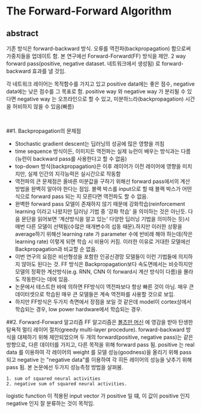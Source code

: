 The Forward-Forward Algorithm
=============

## abstract
기존 방식은 forward-backward 방식. 오류를 역전파(backpropagation) 함으로써 가중치들을 업데이트 함. 본 연구에선 Forward-Forward(FF) 
방식을 제안. 2 way forward pass(positive, negative dataset. 네트워크에서 생성됨) 로 forward-backward 효과를 낼 것임.  

각 네트워크 레이어는 목적함수를 가지고 있고 positive data에는 좋은 점수, negative data에는 낮은 점수를 그 목표로 함. 
positive way 와 negative way 가 분리될 수 있다면 negative way 는 오프라인으로 할 수 있고, 미분하느라(backpropagation) 
시간을 허비하지 않을 수 있음(빠름) <br>

<br>

##1. Backpropagation의 문제점
* Stochastic gradient descent는 딥러닝의 성공에 많은 영향을 끼침
* time sequence 방식이든, 이미지든 역전파는 실제 뉴런이 배우는 방식과는 다름(뉴런이 backward pass를 사용한다고 할 수 없음)
* top-down 방식(backpropagation)은 이후 레이어가 이전 레이어에 영향을 미치지만, 실제 인간의 지각능력은 실시간으로 작동함
* 역전파의 큰 문제점은 올바른 미분값을 구하기 위해선 forward pass에서의 계산 방법을 완벽히 알아야 한다는 점임.
  블랙 박스를 input으로 할 때 블랙 박스가 어떤식으로 forward pass 되는 지 모른다면 역전파도 할 수 없음.
* 완벽한 forward pass 모델이 존재하지 않기 때문에 강화학습(reinforcement learning 이라고 나왔지만 딥러닝 기법 중 '강화 학습' 
  을 의미하는 것은 아닌듯. 다음 문단을 읽어보면 '계산방식을 알고 있는' 다양한 딥러닝 기법을 의미하는 듯)시 매번 다른 모델이 
  선택됨(수많은 매개변수의 섭동 때문).하지만 이러한 상황을 average하기 위해선 learning rate 가 parameter 수에 반비례 해야 
  하는데(작은 learning rate) 이렇게 되면 학습 시 비용이 커짐. 이러한 이유로 거대한 모델에선 Backpropagation과 비교할 순 없음. 
* 이번 연구의 요점은 비선형성을 포함한 인공신경망 모델들이 이런 기법들에 의지하지 않아도 된다는 것. FF 방식은 Backpropagation보다 
  속도면에서는 비슷하지만 모델의 정확한 계산방식(e.g. RNN, CNN 이 forward시 계산 방식이 다름)을 몰라도 작동한다는 데에 있음.
* 논문에서 테스트한 바에 의하면 FF방식이 역전파보다 항상 빠른 것이 아님. 매우 큰 데이터셋으로 학습된 매우 큰 모델들은 계속 역전파를 
  사용할 것으로 보임. 
* 하지만 FF방식은 두가지 측면에서 장점을 보일 것 같은데 model이 cortex상에서 학습되는 경우, low power hardware에서 학습되는 경우.

##2. Forward-Forward 알고리즘
FF 알고리즘은 [볼츠만 머신](https://idplab-konkuk.tistory.com/14) 에 영감을 받아 탄생한 탐욕적 멀티 레이어 절차(greedy multi-layer procedure). 
forward-backward 방식을 대체하기 위해 제안되었으며 두 개의 forward(positive, negative pass)는 같은 방향으로, 다른 데이터를 가지고, 
다른 목적을 위해 forward pass 됨.
positive 는 real data 를 이용하여 각 레이어의 weight 를 모델 성능(goodness)을 올리기 위해 pass 되고 negative 는 "negative data"를 
이용하여 각 히든 레이어의 성능을 
낮추기 위해 pass 됨. 본 논문에선 두가지 성능측정 방법을 살펴봄.   
```
1. sum of squared neural activities
2. negative sum of squared neural activities.
```
logistic function 이 적용된 input vector 가 positive 일 떄, 이 값이 positive 인지 negative 인지 잘 분류하는 것이 목적임. 






